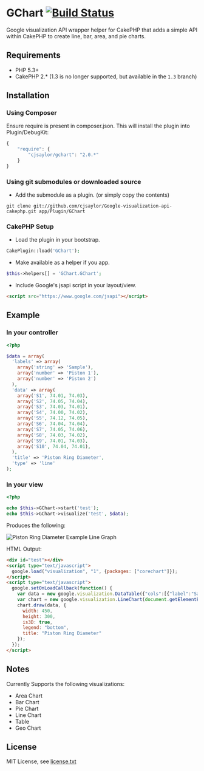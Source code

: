 # GChart [![Build Status](https://travis-ci.org/cjsaylor/Google-visualization-api-cakephp.png)](https://travis-ci.org/cjsaylor/Google-visualization-api-cakephp)

Google visualization API wrapper helper for CakePHP that adds a simple API within CakePHP to create line, bar, area, and pie charts.

## Requirements

* PHP 5.3+
* CakePHP 2.* (1.3 is no longer supported, but available in the `1.3` branch)

## Installation

### Using Composer

Ensure require is present in composer.json. This will install the plugin into Plugin/DebugKit:

```javascript
{
    "require": {
        "cjsaylor/gchart": "2.0.*"
    }
}
```

### Using git submodules or downloaded source

* Add the submodule as a plugin. (or simply copy the contents)

`git clone git://github.com/cjsaylor/Google-visualization-api-cakephp.git app/Plugin/GChart`

### CakePHP Setup

* Load the plugin in your bootstrap.

```php
CakePlugin::load('GChart');
```

* Make available as a helper if you app.

```php
$this->helpers[] = 'GChart.GChart';
```

* Include Google's jsapi script in your layout/view.

```html
<script src="https://www.google.com/jsapi"></script>
```

## Example

### In your controller

```php
<?php

$data = array(
  'labels' => array(
    array('string' => 'Sample'),
    array('number' => 'Piston 1'),
    array('number' => 'Piston 2')
  ),
  'data' => array(
    array('S1', 74.01, 74.03),
    array('S2', 74.05, 74.04),
    array('S3', 74.03, 74.01),
    array('S4', 74.00, 74.02),
    array('S5', 74.12, 74.05),
    array('S6', 74.04, 74.04),
    array('S7', 74.05, 74.06),
    array('S8', 74.03, 74.02),
    array('S9', 74.01, 74.03),
    array('S10', 74.04, 74.01),
  ),
  'title' => 'Piston Ring Diameter',
  'type' => 'line'
);
```

### In your view

```php
<?php

echo $this->GChart->start('test');
echo $this->GChart->visualize('test', $data);
```

Produces the following:

![Piston Ring Diameter Example Line Graph](http://assets.chris-saylor.com/img/g_chart_example1.png "Line Chart Example")

HTML Output:

```html
<div id="test"></div>
<script type="text/javascript">
  google.load("visualization", "1", {packages: ["corechart"]});
</script>
<script type="text/javascript">
  google.setOnLoadCallback(function() {
    var data = new google.visualization.DataTable({"cols":[{"label":"Sample","type":"string"},{"label":"Piston 1","type":"number"},{"label":"Piston 2","type":"number"}],"rows":[{"c":[{"v":"S1"},{"v":74.01},{"v":74.03}]},{"c":[{"v":"S2"},{"v":74.05},{"v":74.04}]},{"c":[{"v":"S3"},{"v":74.03},{"v":74.01}]},{"c":[{"v":"S4"},{"v":74},{"v":74.02}]},{"c":[{"v":"S5"},{"v":74.12},{"v":74.05}]},{"c":[{"v":"S6"},{"v":74.04},{"v":74.04}]},{"c":[{"v":"S7"},{"v":74.05},{"v":74.06}]},{"c":[{"v":"S8"},{"v":74.03},{"v":74.02}]},{"c":[{"v":"S9"},{"v":74.01},{"v":74.03}]},{"c":[{"v":"S10"},{"v":74.04},{"v":74.01}]}]});
    var chart = new google.visualization.LineChart(document.getElementById("test"));
    chart.draw(data, {
      width: 450,
      height: 300,
      is3D: true,
      legend: "bottom",
      title: "Piston Ring Diameter"
    });
  });
</script>
```

## Notes

Currently Supports the following visualizations:

- Area Chart
- Bar Chart
- Pie Chart
- Line Chart
- Table
- Geo Chart

## License

MIT License, see [license.txt](license.txt)

